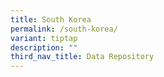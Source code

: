```yaml
---
title: South Korea
permalink: /south-korea/
variant: tiptap
description: ""
third_nav_title: Data Repository
---
```

